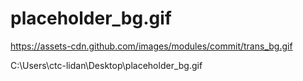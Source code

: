 # placeholder_bg.gif


https://assets-cdn.github.com/images/modules/commit/trans_bg.gif


C:\Users\ctc-lidan\Desktop\placeholder_bg.gif




